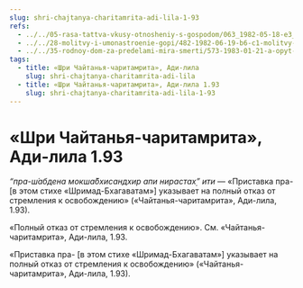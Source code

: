 ```yaml
---
slug: shri-chajtanya-charitamrita-adi-lila-1-93
refs:
  - ../../05-rasa-tattva-vkusy-otnosheniy-s-gospodom/063_1982-05-18-e3_sridharmj_dlja_otnoshenij_s_vysshim_nachalom_neobhodimo_projavit_sebja_v_aspekte_shakti_a_ne_purushi.md
  - ../../28-molitvy-i-umonastroenie-gopi/482-1982-06-19-b6-c1-molitvy-gopi-v-razluke-raznoobraznye-smysly-stiha-tava-kathamritam.md
  - ../../35-rodnoy-dom-za-predelami-mira-smerti/573-1983-01-21-a-opyt-brennogo-mira-ne-pomozhet-postich-bezgranichnoe.md
tags:
  - title: «Шри Чайтанья-чаритамрита», Ади-лила
    slug: shri-chajtanya-charitamrita-adi-lila
  - title: «Шри Чайтанья-чаритамрита», Ади-лила 1.93
    slug: shri-chajtanya-charitamrita-adi-lila-1-93
---
```


# «Шри Чайтанья-чаритамрита», Ади-лила 1.93

*“пра-ш́абдена мокша̄бхисандхир апи нирастах̣” ити* — «Приставка пра- [в этом стихе «Шримад-Бхагаватам»] указывает на полный отказ от стремления к освобождению» («Чайтанья-чаритамрита», Ади-лила, 1.93).


«Полный отказ от стремления к освобождению». См. «Чайтанья-чаритамрита», Ади-лила, 1.93.

«Приставка пра- [в этом стихе «Шримад-Бхагаватам»] указывает на полный отказ от стремления к освобождению» («Чайтанья-чаритамрита», Ади-лила, 1.93).

